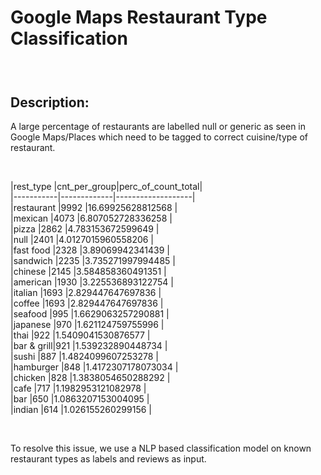 Google Maps Restaurant Type Classification 
===========================================

###  

Description:
------------

A large percentage of restaurants are labelled null or generic as seen in Google
Maps/Places which need to be tagged to correct cuisine/type of restaurant.

 

\|rest_type  \|cnt_per_group\|perc_of_count_total\|  
\|-----------\|-------------\|-------------------\|  
\|restaurant \|9992         \|16.69925628812568  \|  
\|mexican    \|4073         \|6.807052728336258  \|  
\|pizza      \|2862         \|4.783153672599649  \|  
\|null       \|2401         \|4.0127015960558206 \|  
\|fast food  \|2328         \|3.89069942341439   \|  
\|sandwich   \|2235         \|3.735271997994485  \|  
\|chinese    \|2145         \|3.584858360491351  \|  
\|american   \|1930         \|3.225536893122754  \|  
\|italian    \|1693         \|2.829447647697836  \|  
\|coffee     \|1693         \|2.829447647697836  \|  
\|seafood    \|995          \|1.6629063257290881 \|  
\|japanese   \|970          \|1.621124759755996  \|  
\|thai       \|922          \|1.5409041530876577 \|  
\|bar & grill\|921          \|1.539232890448734  \|  
\|sushi      \|887          \|1.4824099607253278 \|  
\|hamburger  \|848          \|1.4172307178073034 \|  
\|chicken    \|828          \|1.3838054650288292 \|  
\|cafe       \|717          \|1.1982953121082978 \|  
\|bar        \|650          \|1.0863207153004095 \|  
\|indian     \|614          \|1.026155260299156  \|  


 

To resolve this issue, we use a NLP based classification model on known
restaurant types as labels and reviews as input.
